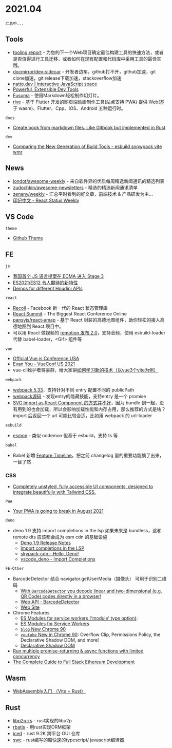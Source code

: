 # 2021.04

`汇总中...`
<!-- 16已完成 -->

## Tools

- [tooling.report](https://bundlers.tooling.report) - 为您的下一个Web项目确定最佳构建工具的快速方法，或者是否值得进行工具迁移，或者如何在现有配置和代码库中采用工具的最佳实践。
- [docmirror/dev-sidecar](https://github.com/docmirror/dev-sidecar) - 开发者边车，github打不开，github加速，git clone加速，git release下载加速，stackoverflow加速
- [natto.dev | interactive JavaScript space](https://natto.dev)
- [Powerful, Extensible Dev Tools](https://github.com/nrwl/nx)
- [Fusuma](https://github.com/hiroppy/fusuma) - 使用Markdown轻松制作幻灯片。
- [rive](https://rive.app) - 基于 Flutter 开发的网页端动画制作工具(站点支持 PWA) 提供 Web(基于 wasm)、Flutter、Cpp、iOS、Android 五种运行时。

`docs`

- [Create book from markdown files. Like Gitbook but implemented in Rust](https://github.com/rust-lang/mdBook)

`dev`

- [Comparing the New Generation of Build Tools - esbuild snpwpack vite wmr](https://css-tricks.com/comparing-the-new-generation-of-build-tools)

## News

- [jondot/awesome-weekly](https://github.com/jondot/awesome-weekly) - 来自软件界的优质每周精选新闻通讯的精选列表
- [zudochkin/awesome-newsletters](https://github.com/zudochkin/awesome-newsletters) - 精选的精选新闻通讯清单
- [zenany/weekly](https://github.com/zenany/weekly) - 汇总平时看到的好文章，前端技术 & 产品研发为主...
- [印记中文 - React Status Weekly](https://docschina.org/weekly/react/docs)

## VS Code

`theme`

- [Github Theme](https://marketplace.visualstudio.com/items?itemName=GitHub.github-vscode-theme&WT.mc_id=devcloud-00000-cxa)

## FE

`js`

- [我国首个 JS 语言提案在 ECMA 进入 Stage 3](https://www.toutiao.com/i6950609447534412327)
- [ES2021/ES12 令人期待的新特性](https://mp.weixin.qq.com/s/wh1RcA1-32rLI4xRaKi-uw)
- [Demos for different Houdini APIs](https://github.com/GoogleChromeLabs/houdini-samples)

`react`

- [Recoil](https://juejin.cn/post/6950997088947666951) - Facebook 新一代的 React 状态管理库
- [React Summit](https://remote.reactsummit.com) – The Biggest React Conference Online
- [pansyjs/react-amap](https://github.com/pansyjs/react-amap) - 基于 React 封装的高德地图组件，助你轻松的接入高德地图到 React 项目中。
- 可以用 React 做视频的 [remotion 发布 2.0](https://www.remotion.dev/blog/2-0/)，支持音频，使用 esbuild-loader 代替 babel-loader，\<Gif> 组件等

`vue`

- [Official Vue.js Conference USA](https://us.vuejs.org)
- [Evan You - VueConf US 2021](https://docs.google.com/presentation/d/1Lu1X6dyofyWqE6lpWsdUAkHMWm9pB6A9bs187iIUin4/edit#slide=id.p)
- vue-cli维护者蒋豪群，给大家讲[如何学习新的技术（以vue3个vite为例）](https://b23.tv/7IaUec)

`webpack`

- [webpack 5.33](https://github.com/webpack/webpack/releases/tag/v5.33.0)，支持针对不同 entry 配置不同的 publicPath
- [webpack源码](https://github.com/webpack/webpack/blob/master/lib/DynamicEntryPlugin.js) - 发现entry的隐藏技能，支持entry 是一个 promise
- [SVG Import as React Component 的方式并不好](https://twitter.com/_developit/status/1382838799420514317)，因为 bundle 到一起，没有用到的也会加载，所以会影响加载性能和内存占用，那么推荐的方式是啥？import 后返回一个 url 可能比较合适，比如用 webpack 的 url-loader

`esbuild`

- [esmon](https://github.com/egoist/esmon) - 类似 nodemon 但基于 esbuild，支持 ts 等

`babel`

- Babel 新增 [Feature Timeline](https://babeljs.io/docs/en/features-timeline)，把之前 changelog 里的重要功能摘了出来，一目了然

### CSS

- [Completely unstyled, fully accessible UI components, designed to integrate beautifully with Tailwind CSS.](https://headlessui.dev)

`PWA`

- [Your PWA is going to break in August 2021](https://link.medium.com/S91NRcCGsfb)

`deno`

- deno 1.9 支持 import completions in the lsp 如果未来是 bundless，这和 remote dts 应该都会成为 esm cdn 的基础设施
  - [Deno 1.9 Release Notes](https://deno.com/blog/v1.9)
  - [Import completions in the LSP](https://deno.com/blog/v1.9#import-completions-in-the-lsp)
  - [skypack-cdn - Hello, Deno!](https://docs.skypack.dev/skypack-cdn/code/deno#hello-deno)
  - [vscode_deno - Import Completions](https://github.com/denoland/vscode_deno/blob/main/docs/ImportCompletions.md)

`FE-Other`

- BarcodeDetector 结合 navigator.getUserMedia（摄像头） 可用于识别二维码
  - [With `BarcodeDetector` you decode linear and two-dimensional (e.g. QR Code) codes directly in a browser!](https://twitter.com/stackblitz/status/1382337979767742464)
  - [Web API - BarcodeDetector](https://developer.mozilla.org/en-US/docs/Web/API/BarcodeDetector)
  - [Web Site](https://barcode-detector.stackblitz.io)
- Chrome Features
  - [ES Modules for service workers ('module' type option)](https://www.chromestatus.com/features/4609574738853888):
  - [ES Modules for Service Workers](https://docs.google.com/document/d/1SeQ085YdBTtW3D_ygSpO0Wz2DAe8QiS1gj37IG5lstg/edit#)
  - [`blog` New Chrome 90](https://developer.chrome.com/blog/new-in-chrome-90)
  - [`youtube` New in Chrome 90](https://www.youtube.com/watch?v=h3MONldIoNM): Overflow Clip, Permissions Policy, the Declarative Shadow DOM, and more!
  - [Declarative Shadow DOM](https://web.dev/declarative-shadow-dom)
- [Run multiple promise-returning & async functions with limited concurrency](https://github.com/sindresorhus/p-limit)
- [The Complete Guide to Full Stack Ethereum Development](https://dev.to/dabit3/the-complete-guide-to-full-stack-ethereum-development-3j13)

## Wasm

- [WebAssembly入门 （Vite + Rust）](https://lencx.github.io/book/wasm/rust_wasm_frontend.html)

## Rust

- [libp2p-rs](https://github.com/netwarps/libp2p-rs) - rust实现的libp2p
- [rbatis](https://github.com/rbatis/rbatis) - 用rust实现ORM框架
- [iced](https://github.com/hecrj/iced) - rust 9.2K 跨平台 GUI 仓库
- [swc](https://github.com/swc-project/swc) - rust编写的超快速的typescript/ javascript编译器
